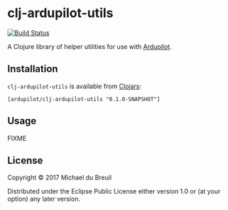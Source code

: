 # clj-ardupilot-utils

[![Build Status](https://semaphoreci.com/api/v1/diydrones/clj-ardupilot-utils/branches/master/badge.svg)](https://semaphoreci.com/diydrones/clj-ardupilot-utils)

A Clojure library of helper utilities for use with [Ardupilot](https://github.com/ArduPilot/ardupilot/).

## Installation

`clj-ardupilot-utils` is available from [Clojars](https://clojars.org/ardupilot/clj-ardupilot-utils):

```
[ardupilot/clj-ardupilot-utils "0.1.0-SNAPSHOT"]
```

## Usage

FIXME

## License

Copyright © 2017 Michael du Breuil

Distributed under the Eclipse Public License either version 1.0 or (at
your option) any later version.
